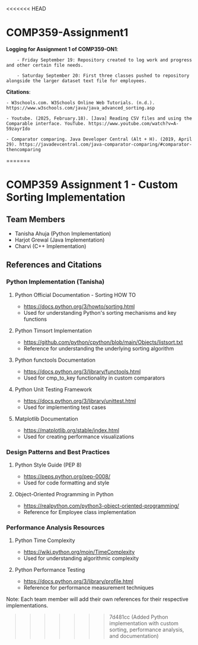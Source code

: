 <<<<<<< HEAD
# COMP359-Assignment1
**Logging for Assignment 1 of COMP359-ON1**:

        - Friday September 19: Repository created to log work and progress and other certain file needs.
        
        - Saturday September 20: First three classes pushed to repository alongside the larger dataset text file for employees. 

**Citations**:

    - W3schools.com. W3Schools Online Web Tutorials. (n.d.). https://www.w3schools.com/java/java_advanced_sorting.asp
    
    - Youtube. (2025, February.18). [Java] Reading CSV files and using the Comparable interface. YouTube. https://www.youtube.com/watch?v=A-59zayrIdo
    
    - Comparator comparing. Java Developer Central (Alt + H). (2019, April 29). https://javadevcentral.com/java-comparator-comparing/#comparator-thencomparing 
=======
# COMP359 Assignment 1 - Custom Sorting Implementation

## Team Members
- Tanisha Ahuja (Python Implementation)
- Harjot Grewal (Java Implementation)
- Charvi (C++ Implementation)

## References and Citations

### Python Implementation (Tanisha)
1. Python Official Documentation - Sorting HOW TO
   - https://docs.python.org/3/howto/sorting.html
   - Used for understanding Python's sorting mechanisms and key functions

2. Python Timsort Implementation
   - https://github.com/python/cpython/blob/main/Objects/listsort.txt
   - Reference for understanding the underlying sorting algorithm

3. Python functools Documentation
   - https://docs.python.org/3/library/functools.html
   - Used for cmp_to_key functionality in custom comparators

4. Python Unit Testing Framework
   - https://docs.python.org/3/library/unittest.html
   - Used for implementing test cases

5. Matplotlib Documentation
   - https://matplotlib.org/stable/index.html
   - Used for creating performance visualizations

### Design Patterns and Best Practices
1. Python Style Guide (PEP 8)
   - https://peps.python.org/pep-0008/
   - Used for code formatting and style

2. Object-Oriented Programming in Python
   - https://realpython.com/python3-object-oriented-programming/
   - Reference for Employee class implementation

### Performance Analysis Resources
1. Python Time Complexity
   - https://wiki.python.org/moin/TimeComplexity
   - Used for understanding algorithmic complexity

2. Python Performance Testing
   - https://docs.python.org/3/library/profile.html
   - Reference for performance measurement techniques

Note: Each team member will add their own references for their respective implementations.
>>>>>>> 7d481cc (Added Python implementation with custom sorting, performance analysis, and documentation)
